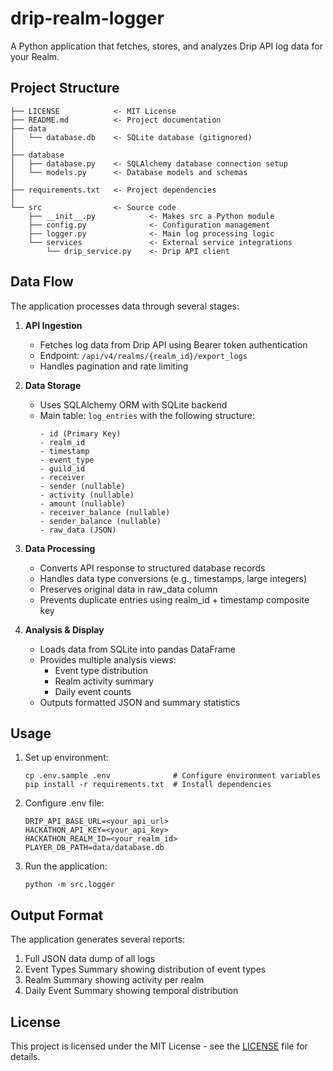 # drip-realm-logger

A Python application that fetches, stores, and analyzes Drip API log data for your Realm.

## Project Structure

```
├── LICENSE            <- MIT License
├── README.md          <- Project documentation
├── data
│   └── database.db    <- SQLite database (gitignored)
│
├── database
│   ├── database.py    <- SQLAlchemy database connection setup
│   └── models.py      <- Database models and schemas
│
├── requirements.txt   <- Project dependencies
│
└── src                <- Source code
    ├── __init__.py            <- Makes src a Python module
    ├── config.py              <- Configuration management
    ├── logger.py              <- Main log processing logic
    └── services               <- External service integrations
        └── drip_service.py    <- Drip API client
```

## Data Flow

The application processes data through several stages:

1. **API Ingestion**
   - Fetches log data from Drip API using Bearer token authentication
   - Endpoint: `/api/v4/realms/{realm_id}/export_logs`
   - Handles pagination and rate limiting

2. **Data Storage**
   - Uses SQLAlchemy ORM with SQLite backend
   - Main table: `log_entries` with the following structure:
     ```
     - id (Primary Key)
     - realm_id
     - timestamp
     - event_type
     - guild_id
     - receiver
     - sender (nullable)
     - activity (nullable)
     - amount (nullable)
     - receiver_balance (nullable)
     - sender_balance (nullable)
     - raw_data (JSON)
     ```

3. **Data Processing**
   - Converts API response to structured database records
   - Handles data type conversions (e.g., timestamps, large integers)
   - Preserves original data in raw_data column
   - Prevents duplicate entries using realm_id + timestamp composite key

4. **Analysis & Display**
   - Loads data from SQLite into pandas DataFrame
   - Provides multiple analysis views:
     - Event type distribution
     - Realm activity summary
     - Daily event counts
   - Outputs formatted JSON and summary statistics

## Usage

1. Set up environment:
   ```
   cp .env.sample .env              # Configure environment variables
   pip install -r requirements.txt  # Install dependencies
   ```

2. Configure .env file:
   ```
   DRIP_API_BASE_URL=<your_api_url>
   HACKATHON_API_KEY=<your_api_key>
   HACKATHON_REALM_ID=<your_realm_id>
   PLAYER_DB_PATH=data/database.db
   ```

3. Run the application:
   ```
   python -m src.logger
   ```

## Output Format

The application generates several reports:
1. Full JSON data dump of all logs
2. Event Types Summary showing distribution of event types
3. Realm Summary showing activity per realm
4. Daily Event Summary showing temporal distribution

## License

This project is licensed under the MIT License - see the [LICENSE](LICENSE) file for details.